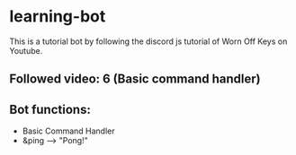 # learning-bot
This is a tutorial bot by following the discord js tutorial of Worn Off Keys on Youtube.

## Followed video: 6 (Basic command handler)

## Bot functions:
- Basic Command Handler
- &ping --> "Pong!"